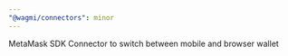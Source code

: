 ```yaml
---
"@wagmi/connectors": minor
---
```


MetaMask SDK Connector to switch between mobile and browser wallet